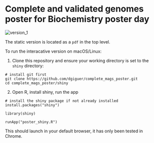 # Complete and validated genomes poster for Biochemistry poster day

![version_1](final_static.png)

The static version is located as a `pdf` in the top level. 

To run the interacative version on macOS/Linux: 

1) Clone this repository and ensure your working directory is set to the `shiny` directory: 

```
# install git first
git clone https://github.com/dgiguer/complete_mags_poster.git
cd complete_mags_poster/shiny
```

2) Open R, install shiny, run the app

```
# install the shiny package if not already installed
install.packages("shiny")

library(shiny)

runApp("poster_shiny.R")
```

This should launch in your default browser, it has only been tested in Chrome. 
